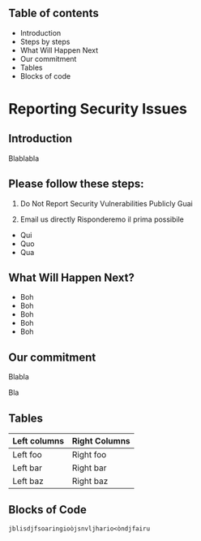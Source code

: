 ## Table of contents
- Introduction
- Steps by steps
- What Will Happen Next
- Our commitment
- Tables
- Blocks of code

# Reporting Security Issues

## Introduction
Blablabla

## Please follow these steps:
1. Do Not Report Security Vulnerabilities Publicly 
Guai

2. Email us directly
Risponderemo il prima possibile
- Qui
- Quo 
- Qua

## What Will Happen Next?
- Boh 
- Boh 
- Boh 
- Boh 
- Boh 

## Our commitment 
Blabla

Bla

## Tables

| Left columns | Right Columns |
| ------------- | ------------- |
| Left foo | Right foo |
| Left bar  | Right bar  |
| Left baz  | Right baz  |

## Blocks of Code
`jblisdjfsoaringioòjsnvljhario<òndjfairu`

